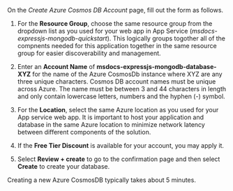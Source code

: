 On the *Create Azure Cosmos DB Account* page, fill out the form as follows.

1. For the **Resource Group**, choose the same resource group from the dropdown list as you used for your web app in App Service (*msdocs-expressjs-mongodb-quickstart*). This logically groups togother all of the compnents needed for this application together in the same resource group for easier discoverability and management.

1. Enter an **Account Name** of **msdocs-expressjs-mongodb-database-XYZ** for the name of the Azure CosmosDb instance where XYZ are any three unique characters.  Cosmos DB account names must be unique across Azure. The name must be between 3 and 44 characters in length and only contain lowercase letters, numbers and the hyphen (-) symbol.

1. For the **Location**, select the same Azure location as you used for your App service web app.  It is important to host your application and database in the same Azure location to minimize network latency between different components of the solution.

1. If the **Free Tier Discount** is available for your account, you may apply it.

1. Select **Review + create** to go to the confirmation page and then select **Create** to create your database.

Creating a new Azure CosmosDB typically takes about 5 minutes.
